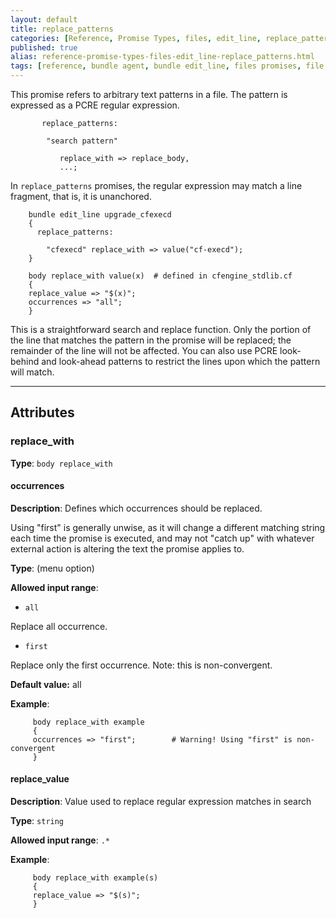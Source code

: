 ```yaml
---
layout: default
title: replace_patterns
categories: [Reference, Promise Types, files, edit_line, replace_patterns]
published: true
alias: reference-promise-types-files-edit_line-replace_patterns.html
tags: [reference, bundle agent, bundle edit_line, files promises, file editing]
---
```


This promise refers to arbitrary text patterns in a file. The pattern is
expressed as a PCRE regular expression.

```cf3
       replace_patterns:
     
        "search pattern"
     
           replace_with => replace_body,
           ...;
```

In `replace_patterns` promises, the regular expression may
match a line fragment, that is, it is unanchored.

```cf3
    bundle edit_line upgrade_cfexecd
    {
      replace_patterns:

        "cfexecd" replace_with => value("cf-execd");
    }

    body replace_with value(x)  # defined in cfengine_stdlib.cf
    {
    replace_value => "$(x)";
    occurrences => "all";
    }
```

This is a straightforward search and replace function. Only the portion
of the line that matches the pattern in the promise will be replaced;
the remainder of the line will not be affected. You can also use PCRE
look-behind and look-ahead patterns to restrict the lines upon which the
pattern will match.

****

## Attributes

### replace_with

**Type**: `body replace_with`

#### occurrences

**Description**: Defines which occurrences should be replaced.

Using "first" is generally unwise, as it will change a different
matching string each time the promise is executed, and may not "catch
up" with whatever external action is altering the text the promise
applies to.

**Type**: (menu option)

**Allowed input range**:   

* `all`

Replace all occurrence.

* `first`

Replace only the first occurrence. Note: this is non-convergent.

**Default value:** all

**Example**:

```cf3
     body replace_with example
     {
     occurrences => "first";        # Warning! Using "first" is non-convergent
     }
```

#### replace_value

**Description**: Value used to replace regular expression matches in search

**Type**: `string`

**Allowed input range**: `.*`

**Example**:

```cf3
     body replace_with example(s)
     {
     replace_value => "$(s)";
     }
```
